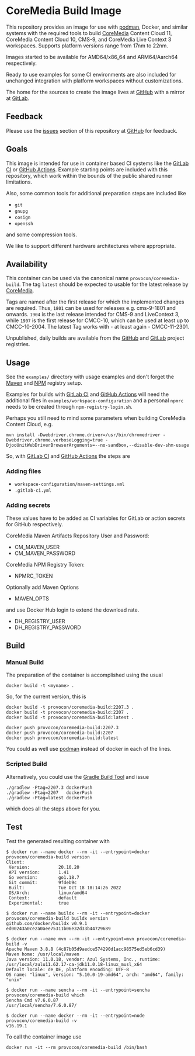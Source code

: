 # CoreMedia Build Image

This repository provides an image for use with [podman][podman], Docker, and
similar systems with the required tools to build [CoreMedia][coremedia] Content
Cloud 11, CoreMedia Content Cloud 10, CMS-9, and CoreMedia Live Context 3
workspaces. Supports platform versions range from 17nm to 22nm.

Images started to be available for AMD64/x86_64 and ARM64/Aarch64 respectively.

Ready to use examples for some CI environments are also included for unchanged
integration with platform workspaces without customizations.

The home for the sources to create the image lives at [GitHub][github] with a
mirror at [GitLab][gitlab].


## Feedback

Please use the [issues][issues] section of this repository at [GitHub][github]
for feedback.


## Goals

This image is intended for use in container based CI systems like the
[GitLab CI][gitlabci] or [GitHub Actions][actions]. Example starting points are
included with this repository, which work within the bounds of the public
shared runner limitations.

Also, some common tools for additional preparation steps are included like

* `git`
* `gnupg`
* `cosign`
* `openssh`

and some compression tools.

We like to support different hardware architectures where appropriate.


## Availability

This container can be used via the canonical name `provocon/coremedia-build`.
The tag `latest` should be expected to usable for the latest release by
[CoreMedia][coremedia].

Tags are named after the first release for which the implemented changes are
required. Thus, `1801` can be used for releases e.g. cms-9-1801 and onwards.
`1904` is the last release intended for CMS-9 and LiveContext 3, while `1907`
is the first release for CMCC-10, which can be used at least up to CMCC-10-2004.
The latest Tag works with - at least again - CMCC-11-2301.

Unpublished, daily builds are available from the [GitHub][github] and
[GitLab][gitlab] project registries.


## Usage

See the `examples/` directory with usage examples and don't forget the
[Maven][maven] and [NPM][npm] registry setup.

Examples for builds with [GitLab CI][gitlabci] and [GitHub Actions][actions]
will need the additional files in `examples/workspace-configuration` and
a personal `npmrc` needs to be created through `npm-registry-login.sh`.

Perhaps you still need to mind some parameters when building CoreMedia Content
Cloud, e.g.

```
mvn install -Dwebdriver.chrome.driver=/usr/bin/chromedriver -Dwebdriver.chrome.verboseLogging=true -DjooUnitWebDriverBrowserArguments=--no-sandbox,--disable-dev-shm-usage
```

So, with [GitLab CI][gitlabci] and [GitHub Actions][actions] the steps are

### Adding files

* `workspace-configuration/maven-settings.xml`
* `.gitlab-ci.yml`

### Adding secrets

These values have to be added as CI variables for GitLab or action secrets for
GitHub respectively.

CoreMedia Maven Artifacts Repository User and Password:

* CM_MAVEN_USER
* CM_MAVEN_PASSWORD

CoreMedia NPM Registry Token:

* NPMRC_TOKEN

Optionally add Maven Options

* MAVEN_OPTS

and use Docker Hub login to extend the download rate.

* DH_REGISTRY_USER
* DH_REGISTRY_PASSWORD


## Build

### Manual Build

The preparation of the container is accomplished using the usual

```
docker build -t <myname> .
```

So, for the current version, this is

```
docker build -t provocon/coremedia-build:2207.3 .
docker build -t provocon/coremedia-build:2207 .
docker build -t provocon/coremedia-build:latest .
```

```
docker push provocon/coremedia-build:2207.3
docker push provocon/coremedia-build:2207
docker push provocon/coremedia-build:latest
```

You could as well use [podman][podman] instead of docker in each of the lines.


### Scripted Build

Alternatively, you could use the [Gradle Build Tool][gradle] and issue

```
./gradlew -Ptag=2207.3 dockerPush
./gradlew -Ptag=2207   dockerPush
./gradlew -Ptag=latest dockerPush
```

which does all the steps above for you.


## Test

Test the generated resulting container with

```
$ docker run --name docker --rm -it --entrypoint=docker provocon/coremedia-build version
Client:
 Version:           20.10.20
 API version:       1.41
 Go version:        go1.18.7
 Git commit:        9fdeb9c
 Built:             Tue Oct 18 18:14:26 2022
 OS/Arch:           linux/amd64
 Context:           default
 Experimental:      true
```

```
$ docker run --name buildx --rm -it --entrypoint=docker provocon/coremedia-build buildx version
github.com/docker/buildx v0.9.1 ed00243a0ce2a0aee75311b06e32d33b44729689
```

```
$ docker run --name mvn --rm -it --entrypoint=mvn provocon/coremedia-build -v
Apache Maven 3.8.8 (4c87b05d9aedce574290d1acc98575ed5eb6cd39)
Maven home: /usr/local/maven
Java version: 11.0.18, vendor: Azul Systems, Inc., runtime: /usr/local/zulu11.62.17-ca-jdk11.0.18-linux_musl_x64
Default locale: de_DE, platform encoding: UTF-8
OS name: "linux", version: "5.10.0-19-amd64", arch: "amd64", family: "unix"
```

```
$ docker run --name sencha --rm -it --entrypoint=sencha provocon/coremedia-build which
Sencha Cmd v7.6.0.87
/usr/local/sencha/7.6.0.87/
```

```
$ docker run --name docker --rm -it --entrypoint=node provocon/coremedia-build -v
v16.19.1
```

To call the container image use

```
docker run -it --rm provocon/coremedia-build /bin/bash
```

[sencha]: https://www.sencha.com/products/extjs/cmd-download/
[coremedia]: http://www.coremedia.com/
[maven]: https://maven.apache.org/
[gradle]: https://gradle.org/
[npm]: https://www.npmjs.com/
[gitlabci]: https://docs.gitlab.com/ee/ci/
[actions]: https://github.com/features/actions
[podman]: https://podman.io/
[dockerhub]: https://hub.docker.com/
[issues]: https://github.com/provocon/coremedia-build-docker/issues
[github]: https://github.com/provocon/coremedia-build-docker
[gitlab]: https://gitlab.com/provocon/coremedia-build-docker
